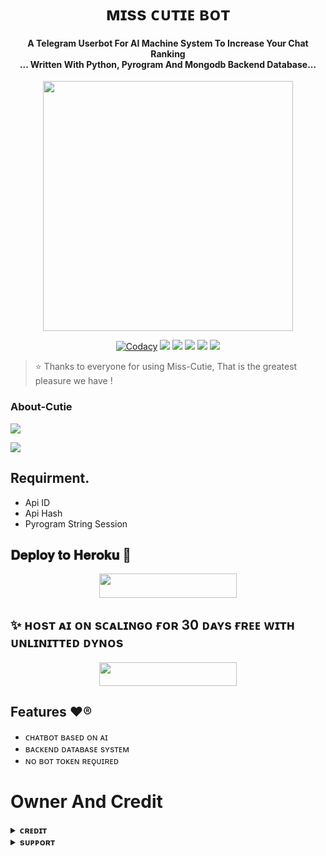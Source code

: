 <h1 align="center"><b> ᴍɪss ᴄᴜᴛɪᴇ ʙᴏᴛ </b></h1>

<h4 align="center">A Telegram Userbot For AI Machine System To Increase Your Chat Ranking <br> ... Written With Python, Pyrogram And Mongodb Backend Database...</h4>

<p align="center"><a href="https:/t.me/SayJust"><img src="https://te.legra.ph/file/a52d27c0fff348158a96e.jpg" width="400"></a></p>

<p align="center">
    <a href="https://app.codacy.com/manual/TheTeamScary/ScaryBot/dashboard"> <img src="https://img.shields.io/codacy/grade/4d58f2a402b54aed8a7d95f7add45a81?color=brightgreen&logo=codacy&logoColor=green&style=for-the-badge" alt="Codacy" /></a>
    <a href="https://github.com/TheTeamScary/ScaryBot"> <img src="https://img.shields.io/github/repo-size/TheTeamScary/ScaryBot?color=orange&logo=github&logoColor=green&style=for-the-badge" /></a>
    <a href="https://github.com/TheTeamScary/ScaryBot/commits/prince"> <img src="https://img.shields.io/github/last-commit/TheTeamScary/ScaryBot?color=brown&logo=github&logoColor=green&style=for-the-badge" /></a>
    <a href="https://github.com/TheTeamScary/ScaryBot/issues"> <img src="https://img.shields.io/github/issues/TheTeamScary/ScaryBot?color=blueviolet&logo=github&logoColor=green&style=for-the-badge" /></a>
    <a href="https://github.com/TheTeamScary/ScaryBot/network/members"> <img src="https://img.shields.io/github/forks/TheTeamScary/ScaryBot?color=red&logo=github&logoColor=green&style=for-the-badge" /></a>  
    <a href="https://pypi.org/project/Telethon/"> <img src="https://img.shields.io/pypi/v/telethon?color=yellow&label=telethon&logo=python&logoColor=green&style=for-the-badge" /></a>
</p>

> ⭐️ Thanks to everyone for using Miss-Cutie, That is the greatest pleasure we have !

### About-Cutie

<a href="https://youtube.com/@LakshyaisLive"><img src="https://img.shields.io/badge/Join-Subscribe%20Support-blue.svg?style=for-the-badge&logo=YouTube"></a> 

<a href="https://t.me/SayJust"><img src="https://img.shields.io/badge/Owner's%20Official-green.svg?logo=telegram"></a>

## Requirment.
- Api ID
- Api Hash
- Pyrogram String Session


    
## 𝐃𝐞𝐩𝐥𝐨𝐲 𝐭𝐨 𝐇𝐞𝐫𝐨𝐤𝐮 🥀

<p align="center"><a href="https://heroku.com/deploy?template=https://github.com/TheTeamScary/Ai-UserBot"> <img src="https://img.shields.io/badge/ᴅᴇᴘʟᴏʏ%20ᴛᴏ%20ʜᴇʀᴏᴋᴜ-black?style=for-the-badge&logo=heroku" width="220" height="38.45"/></a></p>

## ✨ ʜᴏsᴛ ᴀɪ ᴏɴ sᴄᴀʟɪɴɢᴏ ғᴏʀ 30 ᴅᴀʏs ғʀᴇᴇ ᴡɪᴛʜ ᴜɴʟɪɴɪᴛᴛᴇᴅ ᴅʏɴᴏs

<p align="center"><a href="https://auth.scalingo.com/users/auth/github"> <img src="https://img.shields.io/badge/ᴅᴇᴘʟᴏʏ%20ᴛᴏ%20sᴄᴀʟɪɴɢᴏ-black?style=for-the-badge&logo=scalingo" width="220" height="38.45"/></a></p>


## Features ❤️®
- ᴄʜᴀᴛʙᴏᴛ ʙᴀsᴇᴅ ᴏɴ ᴀɪ 
- ʙᴀᴄᴋᴇɴᴅ ᴅᴀᴛᴀʙᴀsᴇ sʏsᴛᴇᴍ
- ɴᴏ ʙᴏᴛ ᴛᴏᴋᴇɴ ʀᴇǫᴜɪʀᴇᴅ

# Owner And Credit


<details>
<summary><b>ᴄʀᴇᴅɪᴛ</b></summary>
<br>

## 𝐒𝐩𝐞𝐜𝐢𝐚𝐥 𝐂𝐫𝐞𝐝𝐢𝐭

- [𓆩𝙇«𝘼«𝙆»𝙎»𝙃𓆪](https://t.me/SayJust)


</details>



<details>
<summary><b>sᴜᴘᴘᴏʀᴛ</b></summary>
<br>

# Support
<a href="https://t.me/Chat_ixz"><img src="https://img.shields.io/badge/Join-Telegram%20Group-green.svg?logo=Telegram"></a>
<a href="https://t.me/ScaryNetwork"><img src="https://img.shields.io/badge/Join-Telegram%20Channel-green.svg?logo=telegram"></a>
<a href="https://t.me/SayJust"><img src="https://img.shields.io/badge/Owner's%20Official-green.svg?logo=telegram"></a>


</details>
